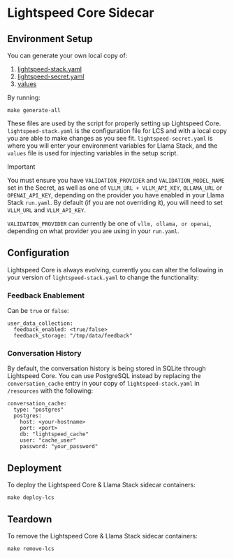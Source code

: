# Lightspeed Core Sidecar

## Environment Setup

You can generate your own local copy of:
1. [lightspeed-stack.yaml](../../templates/skeleton/lightspeed-stack.yaml)
2. [lightspeed-secret.yaml](../../templates/skeleton/lightspeed-secret.yaml)
3. [values](../../env/default-values)

By running:
```
make generate-all
```

These files are used by the script for properly setting up Lightspeed Core. `lightspeed-stack.yaml` is the configuration file for LCS and with a local copy you are able to make changes as you see fit. `lightspeed-secret.yaml` is where you will enter your environment variables for Llama Stack, and the `values` file is used for injecting variables in the setup script.

> [!IMPORTANT]
> You must ensure you have `VALIDATION_PROVIDER` and `VALIDATION_MODEL_NAME` set in the Secret, as well as one of `VLLM_URL + VLLM_API_KEY`, `OLLAMA_URL` or `OPENAI_API_KEY`, depending on the provider you have enabled in your Llama Stack `run.yaml`. By default (if you are not overriding it), you will need to set `VLLM_URL` and `VLLM_API_KEY`.
>
> `VALIDATION_PROVIDER` can currently be one of `vllm, ollama, or openai`, depending on what provider you are using in your `run.yaml`.

## Configuration

Lightspeed Core is always evolving, currently you can alter the following in your version of `lightspeed-stack.yaml` to change the functionality:

### Feedback Enablement

Can be `true` or `false`:

```
user_data_collection:
  feedback_enabled: <true/false>
  feedback_storage: "/tmp/data/feedback"
```

### Conversation History

By default, the conversation history is being stored in SQLite through Lightspeed Core. You can use PostgreSQL instead by replacing the `conversation_cache` entry in your copy of `lightspeed-stack.yaml` in `/resources` with the following:

```
conversation_cache: 
  type: "postgres"
  postgres:
    host: <your-hostname>
    port: <port>
    db: "lightspeed_cache"
    user: "cache_user"
    password: "your_password"
```



## Deployment

To deploy the Lightspeed Core & Llama Stack sidecar containers:

```
make deploy-lcs
```

## Teardown

To remove the Lightspeed Core & Llama Stack sidecar containers:

```
make remove-lcs
```